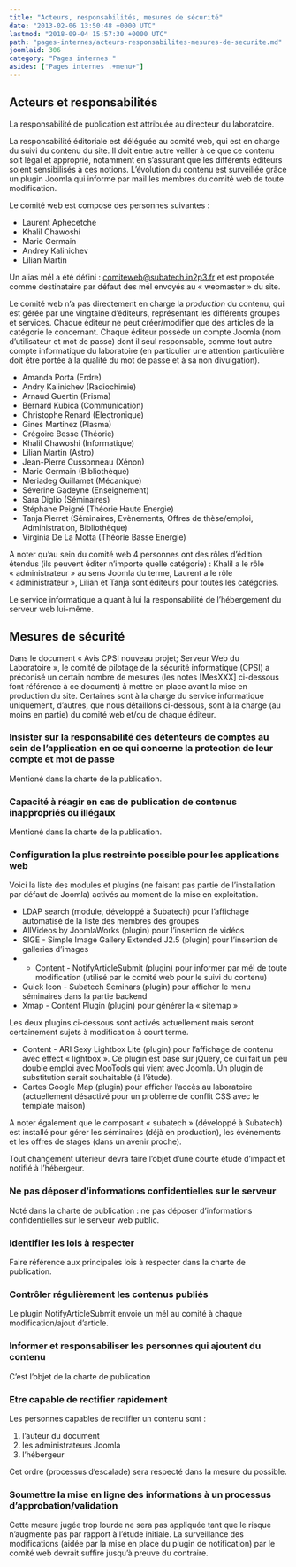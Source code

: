 ```yaml
---
title: "Acteurs, responsabilités, mesures de sécurité"
date: "2013-02-06 13:50:48 +0000 UTC"
lastmod: "2018-09-04 15:57:30 +0000 UTC"
path: "pages-internes/acteurs-responsabilites-mesures-de-securite.md"
joomlaid: 306
category: "Pages internes "
asides: ["Pages internes .+menu+"]
---
```

Acteurs et responsabilités
--------------------------

La responsabilité de publication est attribuée au directeur du laboratoire.

La responsabilité éditoriale est déléguée au comité web, qui est en charge du suivi du contenu du site. Il doit entre autre veiller à ce que ce contenu soit légal et approprié, notamment en s’assurant que les différents éditeurs soient sensibilisés à ces notions. L’évolution du contenu est surveillée grâce un plugin Joomla qui informe par mail les membres du comité web de toute modification.

Le comité web est composé des personnes suivantes :

*   Laurent Aphecetche
*   Khalil Chawoshi
*   Marie Germain
*   Andrey Kalinichev
*   Lilian Martin

Un alias mél a été défini : comiteweb@subatech.in2p3.fr et est proposée comme destinataire par défaut des mél envoyés au « webmaster » du site.

Le comité web n’a pas directement en charge la _production_ du contenu, qui est gérée par une vingtaine d’éditeurs, représentant les différents groupes et services. Chaque éditeur ne peut créer/modifier que des articles de la catégorie le concernant. Chaque éditeur possède un compte Joomla (nom d’utilisateur et mot de passe) dont il seul responsable, comme tout autre compte informatique du laboratoire (en particulier une attention particulière doit être portée à la qualité du mot de passe et à sa non divulgation).

*   Amanda Porta (Erdre)
*   Andry Kalinichev (Radiochimie)
*   Arnaud Guertin (Prisma)
*   Bernard Kubica (Communication)
*   Christophe Renard (Electronique)
*   Gines Martinez (Plasma)
*   Grégoire Besse (Théorie)
*   Khalil Chawoshi (Informatique)
*   Lilian Martin (Astro)
*   Jean-Pierre Cussonneau (Xénon)
*   Marie Germain (Bibliothèque)
*   Meriadeg Guillamet (Mécanique)
*   Séverine Gadeyne (Enseignement)
*   Sara Diglio (Séminaires)
*   Stéphane Peigné (Théorie Haute Energie)
*   Tanja Pierret (Séminaires, Evènements, Offres de thèse/emploi, Administration, Bibliothèque)
*   Virginia De La Motta (Théorie Basse Energie)

A noter qu’au sein du comité web 4 personnes ont des rôles d’édition étendus (ils peuvent éditer n’importe quelle catégorie) : Khalil a le rôle « administrateur » au sens Joomla du terme, Laurent a le rôle « administrateur », Lilian et Tanja sont éditeurs pour toutes les catégories.

Le service informatique a quant à lui la responsabilité de l’hébergement du serveur web lui-même.

Mesures de sécurité
-------------------

Dans le document « Avis CPSI nouveau projet; Serveur Web du Laboratoire », le comité de pilotage de la sécurité informatique (CPSI) a préconisé un certain nombre de mesures (les notes \[MesXXX\] ci-dessous font référence à ce document) à mettre en place avant la mise en production du site. Certaines sont à la charge du service informatique uniquement, d’autres, que nous détaillons ci-dessous, sont à la charge (au moins en partie) du comité web et/ou de chaque éditeur.

### Insister sur la responsabilité des détenteurs de comptes au sein de l’application en ce qui concerne la protection de leur compte et mot de passe

Mentioné dans la charte de la publication.

### Capacité à réagir en cas de publication de contenus inappropriés ou illégaux

Mentioné dans la charte de la publication.

### Configuration la plus restreinte possible pour les applications web

Voici la liste des modules et plugins (ne faisant pas partie de l’installation par défaut de Joomla) activés au moment de la mise en exploitation.

*   LDAP search (module, développé à Subatech) pour l’affichage automatisé de la liste des membres des groupes
*   AllVideos by JoomlaWorks (plugin) pour l’insertion de vidéos
*   SIGE - Simple Image Gallery Extended J2.5 (plugin) pour l’insertion de galleries d’images
*   *   Content - NotifyArticleSubmit (plugin) pour informer par mél de toute modification (utilisé par le comité web pour le suivi du contenu)
*   Quick Icon - Subatech Seminars (plugin) pour afficher le menu séminaires dans la partie backend
*   Xmap - Content Plugin (plugin) pour générer la « sitemap »

Les deux plugins ci-dessous sont activés actuellement mais seront certainement sujets à modification à court terme.

*   Content - ARI Sexy Lightbox Lite (plugin) pour l’affichage de contenu avec effect « lightbox ». Ce plugin est basé sur jQuery, ce qui fait un peu double emploi avec MooTools qui vient avec Joomla. Un plugin de substitution serait souhaitable (à l’étude).
*   Cartes Google Map (plugin) pour afficher l’accès au laboratoire (actuellement désactivé pour un problème de conflit CSS avec le template maison)

A noter également que le composant « subatech » (développé à Subatech) est installé pour gérer les séminaires (déjà en production), les événements et les offres de stages (dans un avenir proche).

Tout changement ultérieur devra faire l’objet d’une courte étude d’impact et notifié à l’hébergeur.

### Ne pas déposer d’informations confidentielles sur le serveur

Noté dans la charte de publication : ne pas déposer d’informations confidentielles sur le serveur web public.

### Identifier les lois à respecter

Faire référence aux principales lois à respecter dans la charte de publication.

### Contrôler régulièrement les contenus publiés

Le plugin NotifyArticleSubmit envoie un mél au comité à chaque modification/ajout d’article.

### Informer et responsabiliser les personnes qui ajoutent du contenu

C’est l’objet de la charte de publication

### Etre capable de rectifier rapidement

Les personnes capables de rectifier un contenu sont :

1.  l’auteur du document
2.  les administrateurs Joomla
3.  l’hébergeur

Cet ordre (processus d’escalade) sera respecté dans la mesure du possible.

### Soumettre la mise en ligne des informations à un processus d’approbation/validation

Cette mesure jugée trop lourde ne sera pas appliquée tant que le risque n’augmente pas par rapport à l’étude initiale. La surveillance des modifications (aidée par la mise en place du plugin de notification) par le comité web devrait suffire jusqu’à preuve du contraire.
